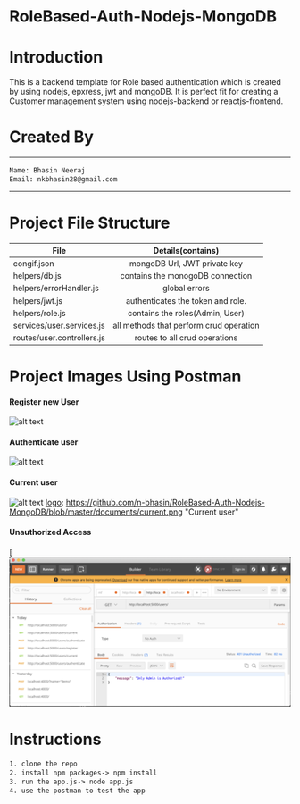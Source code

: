# RoleBased-Auth-Nodejs-MongoDB

# Introduction

This is a backend template for Role based authentication which is created by using nodejs, epxress, jwt and mongoDB.
It is perfect fit for creating a Customer management system using nodejs-backend or reactjs-frontend.

# Created By

---

    Name: Bhasin Neeraj
    Email: nkbhasin28@gmail.com

---

# Project File Structure

| File                       |            Details(contains)            |
| -------------------------- | :-------------------------------------: |
| congif.json                |      mongoDB Url, JWT private key       |
| helpers/db.js              |    contains the monogoDB connection     |
| helpers/errorHandler.js    |              global errors              |
| helpers/jwt.js             |    authenticates the token and role.    |
| helpers/role.js            |     contains the roles(Admin, User)     |
| services/user.services.js  | all methods that perform crud operation |
| routes/user.controllers.js |      routes to all crud operations      |

# Project Images Using Postman

#### Register new User

![alt text][logo]

[logo]: https://github.com/n-bhasin/RoleBased-Auth-Nodejs-MongoDB/blob/master/documents/register.png "Register new user"

#### Authenticate user

![alt text][logo]

[logo]: https://github.com/n-bhasin/RoleBased-Auth-Nodejs-MongoDB/blob/master/documents/authenticate/authenticate.png "Authenticate user"

#### Current user

![alt text][logo]
[logo]: https://github.com/n-bhasin/RoleBased-Auth-Nodejs-MongoDB/blob/master/documents/current.png "Current user"

#### Unauthorized Access

[![Unauthorized Access](/documents/unauthorized.png)

# Instructions

    1. clone the repo
    2. install npm packages-> npm install
    3. run the app.js-> node app.js
    4. use the postman to test the app
